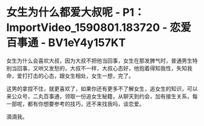 # 女生为什么都爱大叔呢 - P1：ImportVideo_1590801.183720 - 恋爱百事通 - BV1eY4y157KT

女生为什么会喜欢大叔，因为大叔不把他当回事，女生在那发脾气时，普通男生特别当回事，又哄又发愁的，大叔不一样，大叔心态好，他抱着得知我性，失知我命，爱打打击的心态，跟女生相处，女生一想，完了。

这男的拿捏不住，就更喜欢了，如果你还有更多不了解女生，追女生的知识，可以来公众号，二丸百事通，领取一份追女生秘籍，从聊天到约会，加有接生关系，每一部呢，都有你想要参考的技巧，还不来找我吗，谈恋爱。

滴滴我。
